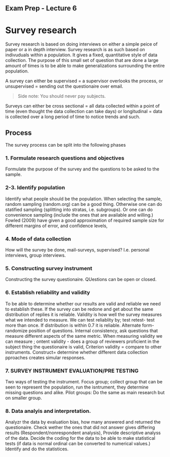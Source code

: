 Exam Prep - Lecture 6
---
# Survey research 
Survey research is based on doing interviews on either a simple peice of paper or a in depth interview. Survey research is as such based on indivuduals within a population. It gives a fixed, quantitative style of data collection. The purpose of this small set of question that are done a large amount of times is to be able to make generalizations surrounding the entire population. 

A survey can either be supervised = a supervisor overlooks the process, or unsupervised = sending out the questionaire over email. 

> Side note: You should never pay subjects.

Surveys can either be cross sectional = all data collected within a point of time (even thought the data collection can take days) or longitudinal = data is collected over a long period of time to notice trends and such. 

## Process 
The survey process can be split into the following phases
### 1. Formulate research questions and objectives
Formulate the purpose of the survey and the questions to be asked to the sample.
### 2-3. Identify population
Identify what people should be the population. When selecting the sample, random sampling (random.org) can be a good thing. Otherwise one can do statified sampling (splitting into stratas, i.e. subgroups). Or one can do convenience sampling (include the ones that are available and willing.) Fowled (2009) have given a good approximation of required sample size for different margins of error, and confidence levels,
### 4. Mode of data collection
How will the survey be done, mail-surveys, supervised? I.e. personal interviews, group interviews.
### 5. Constructing survey instrument
Constructing the survey questionaire. QUestions can be open or closed.
### 6. Establish reliability and validity
To be able to determine whether our results are valid and reliable we need to establish these. If the survey can be redone and get about the same distribution of replies it is reliable. Validity is how well the survey measures what we intended to measure. We can test reliablity by; test retest- test more than once. If distribution is within 0.7 it is reliable. Alternate form- randomize position of questions. Internal consistency, ask questions that measure different aspects of the same metric. When measuring validity we can measure ; ontent validity - does a group of reviewers proficient in the subject thing the questionaire is valid, Criterion validity = compare to other instruments. Construct= determine whether different data collection pproaches creates simular responses.
### 7. SURVEY INSTRUMENT EVALUATION/PRE TESTING
Two ways of testing the instrument. 
Focus group; collect group that can be seen to represent the population, run the isntrument, they determine missing questions and alike. 
Pilot groups: Do the same as main research but on smaller group.
### 8. Data analyis and interpretation. 
Analyzr the data by evaluation bias, how many answered and returned the questionaire. Check wether the ones that did not answer gives differing results (Respondent/nonrespondent analysis), Provide descriptive analyss of the data. Decide the coding for the data to be able to make statistical tests (if data is normal ordinal can be converted to numerical values.) Identify and do the statistices.
